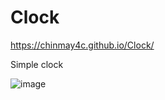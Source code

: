 # Clock

https://chinmay4c.github.io/Clock/

Simple clock 

![image](https://github.com/user-attachments/assets/62a766e0-3ea0-4100-b5bf-8101e7f04c41)
